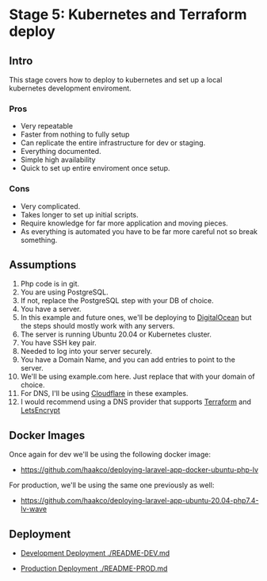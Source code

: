 # Stage 5: Kubernetes and Terraform deploy

## Intro

This stage covers how to deploy to kubernetes and set up a local kubernetes development enviroment.

### Pros

* Very repeatable
* Faster from nothing to fully setup
* Can replicate the entire infrastructure for dev or staging.
* Everything documented.
* Simple high availability
* Quick to set up entire enviroment once setup.

### Cons

* Very complicated.
* Takes longer to set up initial scripts.
* Require knowledge for far more application and moving pieces.
* As everything is automated you have to be far more careful not so break something.

## Assumptions

1. Php code is in git.
1. You are using PostgreSQL.
1. If not, replace the PostgreSQL step with your DB of choice.
1. You have a server.
1. In this example and future ones, we'll be deploying
   to [DigitalOcean](https://m.do.co/c/179a47e69ec8)
   but the steps should mostly work with any servers.
1. The server is running Ubuntu 20.04 or Kubernetes cluster.
1. You have SSH key pair.
1. Needed to log into your server securely.
1. You have a Domain Name, and you can add entries to point to the server.
1. We'll be using example.com here. Just replace that with your domain of choice.
1. For DNS, I'll be using [Cloudflare](https://www.cloudflare.com/) in these examples.
1. I would recommend using a DNS provider that supports [Terraform](https://www.terraform.io/) and
   [LetsEncrypt](https://community.letsencrypt.org/t/dns-providers-who-easily-integrate-with-lets-encrypt-dns-validation/86438)

## Docker Images

Once again for dev we'll be using the following docker image:

* https://github.com/haakco/deploying-laravel-app-docker-ubuntu-php-lv

For production, we'll be using the same one previously as well:

* https://github.com/haakco/deploying-laravel-app-ubuntu-20.04-php7.4-lv-wave

## Deployment

* [Development Deployment ./README-DEV.md](./README-DEV.md)

* [Production Deployment ./README-PROD.md](./README-PROD.md)

